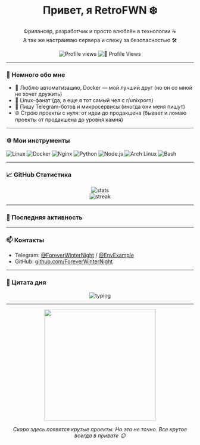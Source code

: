 <h1 align="center">Привет, я RetroFWN ❄️</h1>

<p align="center">
  Фрилансер, разработчик и просто влюблён в технологии ☕<br>
  А так же настраиваю сервера и слежу за безопасностью 🛠️
</p>

<p align="center">
  <img src="https://komarev.com/ghpvc/?username=retroFWN&label=Profile+views&color=blueviolet" alt="Profile views"/>
  <img src="https://img.shields.io/badge/Profile_Views-∞-blueviolet?style=flat-square" alt="💜 Profile Views"/>
</p>

</p>

---

### 🧠 Немного обо мне

- 🔧 Люблю автоматизацию, Docker — мой лучший друг (но он со мной не хочет дружить)
- 🐧 Linux-фанат (да, а еще я тот самый чел с r/unixporn)
- 🤖 Пишу Telegram-ботов и микросервисы (иногда они меня пишут)
- 🌐 Строю проекты с нуля: от идеи до продакшена (бывает и ломаю проекты от продакшена до уровня камня)

---

### ⚙️ Мои инструменты

![Linux](https://img.shields.io/badge/Linux-FCC624?style=for-the-badge&logo=linux&logoColor=black)
![Docker](https://img.shields.io/badge/Docker-2496ED?style=for-the-badge&logo=docker&logoColor=white)
![Nginx](https://img.shields.io/badge/Nginx-009639?style=for-the-badge&logo=nginx&logoColor=white)
![Python](https://img.shields.io/badge/Python-3776AB?style=for-the-badge&logo=python&logoColor=white)
![Node.js](https://img.shields.io/badge/Node.js-339933?style=for-the-badge&logo=nodedotjs&logoColor=white)
![Arch Linux](https://img.shields.io/badge/Arch-1793D1?style=for-the-badge&logo=archlinux&logoColor=white)
![Bash](https://img.shields.io/badge/Bash-121011?style=for-the-badge&logo=gnubash&logoColor=white)

---

### 📈 GitHub Статистика

<p align="center">
  <img src="https://github-readme-stats.vercel.app/api?username=retroFWN&show_icons=true&theme=github_dark&hide_title=true" alt="stats" />
  <br/>
  <img src="https://github-readme-streak-stats.herokuapp.com/?user=retroFWN&theme=dark" alt="streak" />
</p>

---

### 🔄 Последняя активность

<!--START_SECTION:activity-->
<!--END_SECTION:activity-->

---

### 📫 Контакты

- Telegram: [@ForeverWinterNight](https://t.me/ForeverWinterNight) / [@EnvExample](https://t.me/RetroFWN)
- GitHub: [github.com/ForeverWinterNight](https://github.com/retroFWN)

---

### 🧬 Цитата дня

<p align="center">
  <img src="https://readme-typing-svg.demolab.com?font=Fira+Code&pause=2000&color=00BFFF&center=true&width=435&lines=Code.+Sleep.+Hack.+Repeat." alt="typing"/>
</p>

---

<p align="center">
  <img src="https://media.giphy.com/media/L8K62iTDkzGX6/giphy.gif" width="300"/>
</p>

<p align="center">
  <em>Скоро здесь появятся крутые проекты. Но это не точно. Все крутое всегда в привате 😉</em>
</p>
